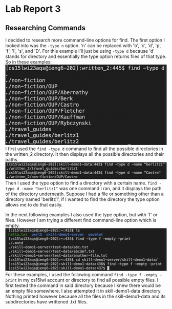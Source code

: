 # Lab Report 3
## Researching Commands
I decided to research more command-line options for find. The first option I looked into was the `-type n` option. 'n' can be replaced with 'b', 'c', 'd', 'p', 'f', 'l', 's', and 'D'. For this example I'll just be using `-type d` because 'd' stands for directory and essentially the type option returns files of that type. So in these examples:
![Image](1stTypeOption.png)
I first used the `find -type d` command to find all the possible directories in the written_2 directory. It then displays all the possible directories and their paths.
![Image](2ndTypeOption.png)
Then I used the type option to find a directory with a certain name. `find -type d -name "berlitz1"` was one command I ran, and it displays the path of the directory underneath. Suppose I had a file or something other than a directory named 'berlitz1', if I wanted to find the directory the type option allows me to do that easily.

In the next following examples I also used the type option, but with 'f' or files. However I am trying a different find command-line option which is empty.
![Image](2EmptyOptions.png)
For these examples, I used the following command `find -type f -empty -print` in my cs15lwi account or directory to find all possible empty files. I first tested the command in said directory because I knew there would be an empty file somewhere. I also attempted it in skill-demo1-data directory. Nothing printed however because all the files in the skill-demo1-data and its subdirectories have writtened .txt files.

